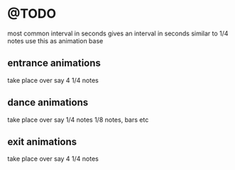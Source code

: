 # @TODO

most common interval in seconds gives an interval in seconds similar to 1/4 notes
use this as animation base

## entrance animations

take place over say 4 1/4 notes

## dance animations

take place over say 1/4 notes 1/8 notes, bars etc

## exit animations

take place over say 4 1/4 notes
